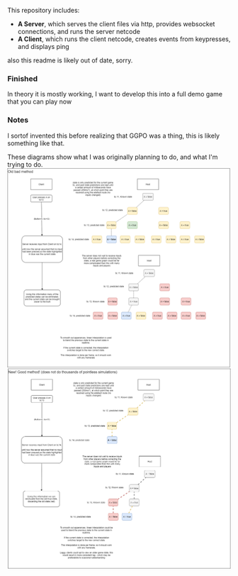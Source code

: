 This repository includes:
* __A Server__, which serves the client files via http, provides websocket connections, and runs the server netcode
* __A Client__, which runs the client netcode, creates events from keypresses, and displays ping

also this readme is likely out of date, sorry.

### Finished
In theory it is mostly working, I want to develop this into a full demo game that you can play now

### Notes
I sortof invented this before realizing that GGPO was a thing, this is likely something like that.

These diagrams show what I was originally planning to do, and what I'm trying to do.
![Old bad method](./repoImages/OldBadMethod.PNG)
![Old bad method](./repoImages/NewGoodMethod.PNG)